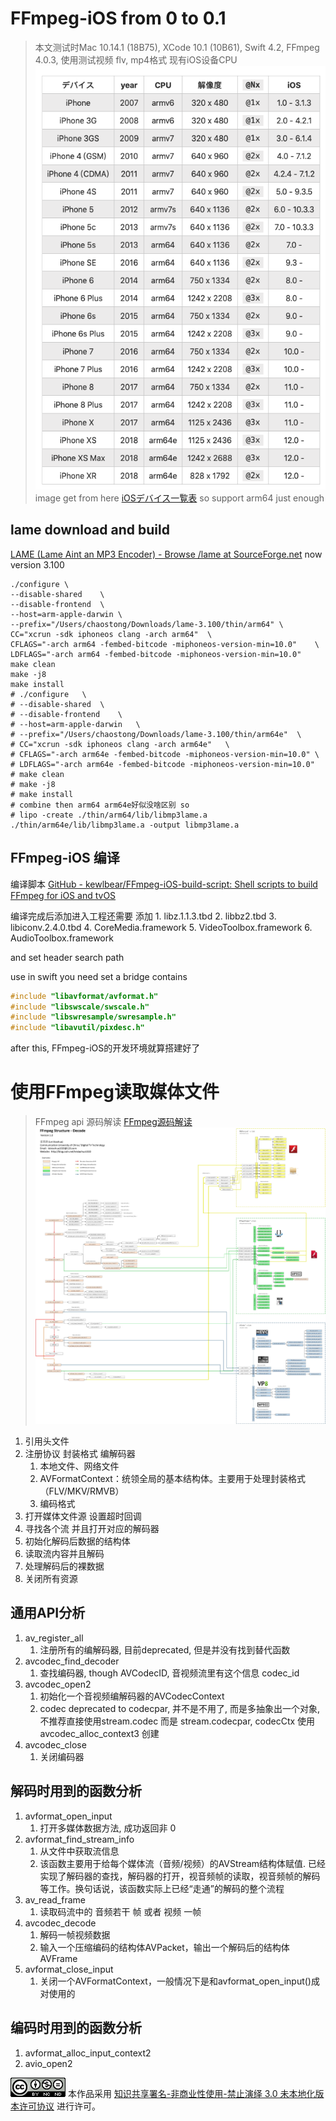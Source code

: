 # FFmpeg-iOS from 0 to 0.1
> 本文测试时Mac 10.14.1 (18B75), XCode 10.1 (10B61), Swift 4.2, FFmpeg 4.0.3, 使用测试视频 flv, mp4格式
现有iOS设备CPU
![](./images/1.png)
image get from here [iOSデバイス一覧表](https://qiita.com/takkyun/items/814aa45beee422a5f0c6)
so support arm64 just enough

## lame download and build
[LAME (Lame Aint an MP3 Encoder) -  Browse /lame at SourceForge.net](https://sourceforge.net/projects/lame/files/lame/)
now version 3.100

``` shell
./configure	\
--disable-shared	\
--disable-frontend	\
--host=arm-apple-darwin	\
--prefix="/Users/chaostong/Downloads/lame-3.100/thin/arm64"	\
CC="xcrun -sdk iphoneos clang -arch arm64"	\
CFLAGS="-arch arm64 -fembed-bitcode -miphoneos-version-min=10.0"	\
LDFLAGS="-arch arm64 -fembed-bitcode -miphoneos-version-min=10.0"
make clean
make -j8
make install
# ./configure	\
# --disable-shared	\
# --disable-frontend	\
# --host=arm-apple-darwin	\
# --prefix="/Users/chaostong/Downloads/lame-3.100/thin/arm64e"	\
# CC="xcrun -sdk iphoneos clang -arch arm64e"	\
# CFLAGS="-arch arm64e -fembed-bitcode -miphoneos-version-min=10.0"	\
# LDFLAGS="-arch arm64e -fembed-bitcode -miphoneos-version-min=10.0"
# make clean
# make -j8
# make install
# combine then arm64 arm64e好似没啥区别 so
# lipo -create ./thin/arm64/lib/libmp3lame.a ./thin/arm64e/lib/libmp3lame.a -output libmp3lame.a

```

## FFmpeg-iOS 编译
编译脚本
[GitHub - kewlbear/FFmpeg-iOS-build-script: Shell scripts to build FFmpeg for iOS and tvOS](https://github.com/kewlbear/FFmpeg-iOS-build-script)

编译完成后添加进入工程还需要 添加
	1. libz.1.1.3.tbd
	2. libbz2.tbd
	3. libiconv.2.4.0.tbd
	4. CoreMedia.framework
	5. VideoToolbox.framework
	6. AudioToolbox.framework

and set header search path

use in swift you need set a bridge contains
``` objectivec
#include "libavformat/avformat.h"
#include "libswscale/swscale.h"
#include "libswresample/swresample.h"
#include "libavutil/pixdesc.h"
```

after this, FFmpeg-iOS的开发环境就算搭建好了


# 使用FFmpeg读取媒体文件
> FFmpeg api 源码解读 [FFmpeg源码解读](https://blog.csdn.net/leixiaohua1020/article/details/44220151)
![](./images/2.jpg)

1. 引用头文件
2. 注册协议 封装格式 编解码器
	1. 本地文件、网络文件
	2. AVFormatContext：统领全局的基本结构体。主要用于处理封装格式（FLV/MKV/RMVB）
	3. 编码格式
3. 打开媒体文件源 设置超时回调
4. 寻找各个流 并且打开对应的解码器
5. 初始化解码后数据的结构体
6. 读取流内容并且解码
7. 处理解码后的裸数据
8. 关闭所有资源

## 通用API分析
1. av_register_all
	1. 注册所有的编解码器, 目前deprecated, 但是并没有找到替代函数
2. avcodec_find_decoder
	1. 查找编码器, though AVCodecID, 音视频流里有这个信息 codec_id
3. avcodec_open2
	1. 初始化一个音视频编解码器的AVCodecContext
	2. codec deprecated to codecpar, 并不是不用了, 而是多抽象出一个对象, 不推荐直接使用stream.codec 而是 stream.codecpar, codecCtx 使用 avcodec_alloc_context3 创建
4. avcodec_close
	1. 关闭编码器

## 解码时用到的函数分析
1. avformat_open_input
	1. 打开多媒体数据方法, 成功返回非 0
2. avformat_find_stream_info
	1. 从文件中获取流信息
	2. 该函数主要用于给每个媒体流（音频/视频）的AVStream结构体赋值. 已经实现了解码器的查找，解码器的打开，视音频帧的读取，视音频帧的解码等工作。换句话说，该函数实际上已经“走通”的解码的整个流程
3. av_read_frame
	1. 读取码流中的 音频若干 帧 或者 视频 一帧
4. avcodec_decode
	1. 解码一帧视频数据
	2. 输入一个压缩编码的结构体AVPacket，输出一个解码后的结构体AVFrame
5. avformat_close_input
	1. 关闭一个AVFormatContext，一般情况下是和avformat_open_input()成对使用的

## 编码时用到的函数分析

1. avformat_alloc_input_context2
2. avio_open2


![](./images/3.png)
本作品采用 [知识共享署名-非商业性使用-禁止演绎 3.0 未本地化版本许可协议](http://creativecommons.org/licenses/by-nc-nd/3.0/) 进行许可。
